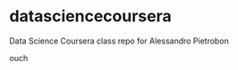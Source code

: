 datasciencecoursera
===================

Data Science Coursera class repo for Alessandro Pietrobon

ouch
